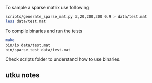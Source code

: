 To sample a sparse matrix use following

```bash
scripts/generate_sparse_mat.py 3,20,200,300 0.9 > data/test.mat
less data/test.mat
```

To compile binaries and run the tests

```bash
make
bin/io data/test.mat
bin/sparse_test data/test.mat
```

Check scripts folder to understand how to use binaries.


## utku notes
